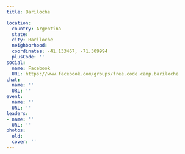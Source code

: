 ```yaml
---
title: Bariloche

location:
  country: Argentina
  state: 
  city: Bariloche
  neighborhood: 
  coordinates: -41.133467, -71.309994
  plusCode: ''
social:
  name: Facebook
  URL: https://www.facebook.com/groups/free.code.camp.bariloche
chat:
  name: ''
  URL: ''
event:
  name: ''
  URL: ''
leaders:
- name: ''
  URL: ''
photos:
  old: 
  cover: ''
---
```


